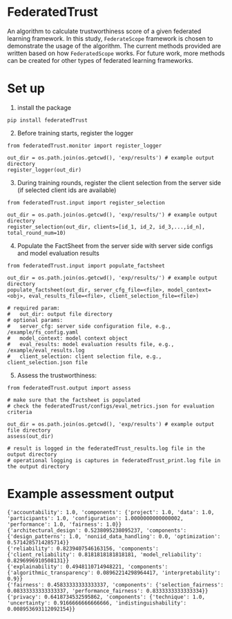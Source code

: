 # FederatedTrust
An algorithm to calculate trustworthiness score of a given federated learning framework. In this study, `FederateScope` framework is chosen to demonstrate the usage of the algorithm. The current methods provided are written based on how `FederatedScope` works. For future work, more methods can be created for other types of federated learning frameworks. 

# Set up
1. install the package 
```
pip install federatedTrust
```

2. Before training starts, register the logger 
```
from federatedTrust.monitor import register_logger

out_dir = os.path.join(os.getcwd(), 'exp/results') # example output directory
register_logger(out_dir)
```

3. During training rounds, register the client selection from the server side (if selected client ids are available)
```
from federatedTrust.input import register_selection

out_dir = os.path.join(os.getcwd(), 'exp/results/') # example output directory
register_selection(out_dir, clients=[id_1, id_2, id_3,...,id_n], total_round_num=10)
```

4. Populate the FactSheet from the server side with server side configs and model evaluation results
```
from federatedTrust.input import populate_factsheet

out_dir = os.path.join(os.getcwd(), 'exp/results/') # example output directory
populate_factsheet(out_dir, server_cfg_file=<file>, model_context=<obj>, eval_results_file=<file>, client_selection_file=<file>)

# required param: 
#   out_dir: output file directory
# optional params:
#   server_cfg: server side configuration file, e.g., /example/fs_config.yaml
#   model_context: model context object
#   eval_results: model evaluation results file, e.g., /example/eval_results.log
#   client_selection: client selection file, e.g., client_selection.json file
```

5. Assess the trustworthiness:
```
from federatedTrust.output import assess

# make sure that the factsheet is populated
# check the federatedTrust/configs/eval_metrics.json for evaluation criteria

out_dir = os.path.join(os.getcwd(), 'exp/results') # example output file directory
assess(out_dir)

# result is logged in the federatedTrust_results.log file in the output directory
# operational logging is captures in federatedTrust_print.log file in the output directory
```

# Example assessment output
```
{'accountability': 1.0, 'components': {'project': 1.0, 'data': 1.0, 'participants': 1.0, 'configuration': 1.0000000000000002, 'performance': 1.0, 'fairness': 1.0}}
{'architectural_design': 0.5238095238095237, 'components': {'design_patterns': 1.0, 'noniid_data_handling': 0.0, 'optimization': 0.5714285714285714}}
{'reliability': 0.8239407546163156, 'components': {'client_reliability': 0.8181818181818181, 'model_reliability': 0.8296996910508131}}
{'explainability': 0.4948110714948221, 'components': {'algorithmic_transparency': 0.08962214298964417, 'interpretability': 0.9}}
{'fairness': 0.45833333333333337, 'components': {'selection_fairness': 0.08333333333333337, 'performance_fairness': 0.8333333333333334}}
{'privacy': 0.6418734532595862, 'components': {'technique': 1.0, 'uncertainty': 0.9166666666666666, 'indistinguishability': 0.008953693112092154}}
```